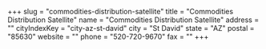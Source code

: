 +++
slug = "commodities-distribution-satellite"
title = "Commodities Distribution Satellite"
name = "Commodities Distribution Satellite"
address = ""
cityIndexKey = "city-az-st-david"
city = "St David"
state = "AZ"
postal = "85630"
website = ""
phone = "520-720-9670"
fax = ""
+++
